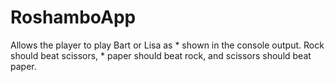 # RoshamboApp
Allows the player to play Bart or Lisa as 
	 * shown in the console output. Rock should beat scissors, 
	 * paper should beat rock, and scissors should beat paper.

